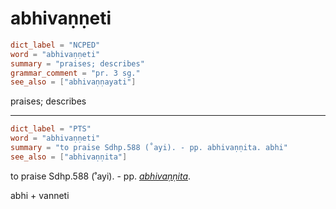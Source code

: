 # abhivaṇṇeti

``` toml
dict_label = "NCPED"
word = "abhivaṇṇeti"
summary = "praises; describes"
grammar_comment = "pr. 3 sg."
see_also = ["abhivaṇṇayati"]
```

praises; describes

--------------------

``` toml
dict_label = "PTS"
word = "abhivaṇṇeti"
summary = "to praise Sdhp.588 (˚ayi). - pp. abhivaṇṇita. abhi"
see_also = ["abhivaṇṇita"]
```

to praise Sdhp.588 (˚ayi). \- pp. *[abhivaṇṇita](abhivaṇṇita.md)*.

abhi \+ vanneti

